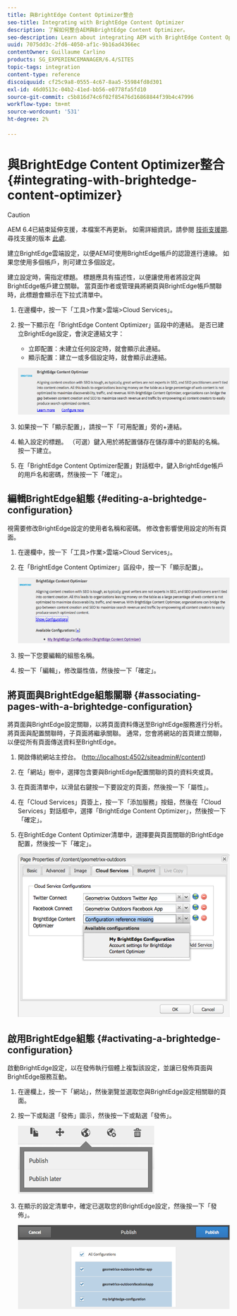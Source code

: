 ```yaml
---
title: 與BrightEdge Content Optimizer整合
seo-title: Integrating with BrightEdge Content Optimizer
description: 了解如何整合AEM與BrightEdge Content Optimizer。
seo-description: Learn about integrating AEM with BrightEdge Content Optimizer.
uuid: 7075dd3c-2fd6-4050-af1c-9b16ad4366ec
contentOwner: Guillaume Carlino
products: SG_EXPERIENCEMANAGER/6.4/SITES
topic-tags: integration
content-type: reference
discoiquuid: cf25c9a8-0555-4c67-8aa5-55984fd8d301
exl-id: 46d0513c-04b2-41ed-bb56-e0778fa5fd10
source-git-commit: c5b816d74c6f02f85476d16868844f39b4c47996
workflow-type: tm+mt
source-wordcount: '531'
ht-degree: 2%

---
```


# 與BrightEdge Content Optimizer整合{#integrating-with-brightedge-content-optimizer}

>[!CAUTION]
>
>AEM 6.4已結束延伸支援，本檔案不再更新。 如需詳細資訊，請參閱 [技術支援期](https://helpx.adobe.com//tw/support/programs/eol-matrix.html). 尋找支援的版本 [此處](https://experienceleague.adobe.com/docs/).

建立BrightEdge雲端設定，以便AEM可使用BrightEdge帳戶的認證進行連線。 如果您使用多個帳戶，則可建立多個設定。

建立設定時，需指定標題。 標題應具有描述性，以便讓使用者將設定與BrightEdge帳戶建立關聯。 當頁面作者或管理員將網頁與BrightEdge帳戶關聯時，此標題會顯示在下拉式清單中。

1. 在邊欄中，按一下「工具>作業>雲端>Cloud Services」。
1. 按一下顯示在「BrightEdge Content Optimizer」區段中的連結。 是否已建立BrightEdge設定，會決定連結文字：

   * 立即配置：未建立任何設定時，就會顯示此連結。
   * 顯示配置：建立一或多個設定時，就會顯示此連結。

   ![chlimage_1-4](assets/chlimage_1-4.png)

1. 如果按一下「顯示配置」，請按一下「可用配置」旁的+連結。
1. 輸入設定的標題。 （可選）鍵入用於將配置儲存在儲存庫中的節點的名稱。 按一下建立。
1. 在「BrightEdge Content Optimizer配置」對話框中，鍵入BrightEdge帳戶的用戶名和密碼，然後按一下「確定」。

## 編輯BrightEdge組態 {#editing-a-brightedge-configuration}

視需要修改BrightEdge設定的使用者名稱和密碼。 修改會影響使用設定的所有頁面。

1. 在邊欄中，按一下「工具>作業>雲端>Cloud Services」。
1. 在「BrightEdge Content Optimizer」區段中，按一下「顯示配置」。

   ![chlimage_1-5](assets/chlimage_1-5.png)

1. 按一下您要編輯的組態名稱。
1. 按一下「編輯」，修改屬性值，然後按一下「確定」。

## 將頁面與BrightEdge組態關聯 {#associating-pages-with-a-brightedge-configuration}

將頁面與BrightEdge設定關聯，以將頁面資料傳送至BrightEdge服務進行分析。 將頁面與配置關聯時，子頁面將繼承關聯。 通常，您會將網站的首頁建立關聯，以便從所有頁面傳送資料至BrightEdge。

1. 開啟傳統網站主控台。 ([http://localhost:4502/siteadmin#/content](http://localhost:4502/siteadmin#/content))
1. 在「網站」樹中，選擇包含要與BrightEdge配置關聯的頁的資料夾或頁。
1. 在頁面清單中，以滑鼠右鍵按一下要設定的頁面，然後按一下「屬性」。
1. 在「Cloud Services」頁簽上，按一下「添加服務」按鈕，然後在「Cloud Services」對話框中，選擇「BrightEdge Content Optimizer」，然後按一下「確定」。
1. 在BrightEdge Content Optimizer清單中，選擇要與頁面關聯的BrightEdge配置，然後按一下「確定」。

   ![chlimage_1-6](assets/chlimage_1-6.png)

## 啟用BrightEdge組態 {#activating-a-brightedge-configuration}

啟動BrightEdge設定，以在發佈執行個體上複製該設定，並讓已發佈頁面與BrightEdge服務互動。

1. 在邊欄上，按一下「網站」，然後瀏覽並選取您與BrightEdge設定相關聯的頁面。
1. 按一下或點選「發佈」圖示，然後按一下或點選「發佈」。

   ![chlimage_1-7](assets/chlimage_1-7.png)

1. 在顯示的設定清單中，確定已選取您的BrightEdge設定，然後按一下「發佈」。

   ![chlimage_1-8](assets/chlimage_1-8.png)
